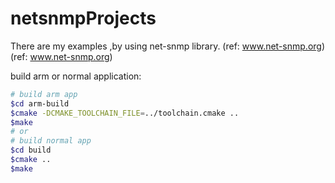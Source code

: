 # netsnmpProjects

There are my examples ,by using net-snmp library. (ref: www.net-snmp.org) (ref: www.net-snmp.org)

build arm or normal application:

```sh
# build arm app
$cd arm-build
$cmake -DCMAKE_TOOLCHAIN_FILE=../toolchain.cmake ..
$make
# or
# build normal app
$cd build
$cmake ..
$make
```